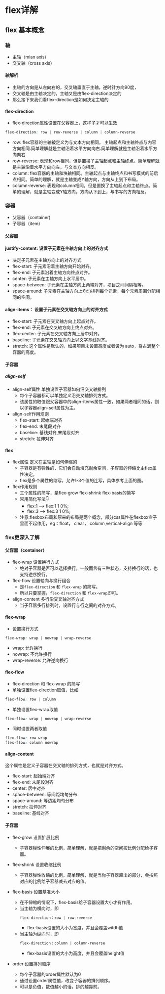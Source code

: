 # flex详解
## flex 基本概念
### 轴
- 主轴（mian axis）
- 交叉轴（cross axis）
#### 轴解析
- 主轴的方向是从左向右的，交叉轴垂直于主轴，逆时针方向90度，
- 交叉轴是由主轴决定的，主轴又是由flex-direction决定的
- 那么接下来我们看flex-direction是如何决定主轴的
#### flex-direction
- flex-direction属性设置在父容器上，这样子才可以生效
``` css
flex-direction: row | row-reverse | column | column-reverse
```
- row: flex容器的主轴被定义为与文本方向相同。 主轴起点和主轴终点与内容方向相同.简单理解就是主轴沿着水平方向向右.简单理解就是主轴沿着水平方向向右
- row-reverse: 表现和row相同，但是置换了主轴起点和主轴终点。简单理解就是主轴沿着水平方向向左，与文本方向相反。
- column: flex容器的主轴和块轴相同。主轴起点与主轴终点和书写模式的前后点相同。简单的理解，就是主轴变成Y轴方向，方向从上到下布局。
- column-reverse: 表现和column相同，但是置换了主轴起点和主轴终点。简单的理解，就是主轴变成Y轴方向，方向从下到上，与书写的方向相反。

### 容器
- 父容器（container)
- 子容器（item）

#### 父容器

#### justify-content: 设置子元素在主轴方向上的对齐方式
- 决定子元素在主轴方向上的对齐方式
- flex-start: 子元素沿着主轴方向开始对齐。
- flex-end:  子元素沿着主轴方向终点对齐。
- center: 子元素在主轴方向上水平居中。
- space-between: 子元素在主轴方向上两端对齐，项目之间间隔相等。
- space-around: 子元素在主轴方向上均匀排列每个元素，每个元素周围分配相同的空间。

#### align-items： 设置子元素在交叉轴方向上的对齐方式
- flex-start: 子元素在交叉轴方向上起点对齐。
- flex-end: 子元素在交叉轴方向上终点对齐。
- flex-center: 子元素在交叉轴方向上居中对齐。
- baseline: 子元素在交叉轴方向上以文字基线对齐。
- stretch: 这个属性是默认的，如果项目未设置高度或者设为 auto，将占满整个容器的高度。


#### 子容器
##### align-self
- align-self属性 单独设置子容器如何沿交叉轴排列
	+ 每个子容器都可以单独定义沿交叉轴排列方式。
	+ 该属性的取值跟父容器中的align-items属性一致，如果两者相同的话，则以子容器align-self属性为主。
- align-self作用规则
	+ flex-start: 起始端对齐
	+ flex-end: 末尾段对齐
	+ baseline: 基线对齐,末尾段对齐
	+ stretch: 拉伸对齐

#### flex
- flex属性 定义在主轴是如何伸缩的
	+ 子容器是有弹性的，它们会自动填充剩余空间，子容器的伸缩比由flex属性决定。
	+ flex是多个属性的缩写，允许1-3个值的连写，具体参考上面的图。
- flex作用规则
	+ 三个属性的简写，是flex-grow  flex-shrink flex-basis的简写
	+ 常用简化写法👇
		- flex:1 —>  flex:1 1 0%;
		- flex:3 —> flex:3 1 0%;
	+ 注意:flexbox布局和原来的布局是两个概念，部分css属性在flexbox盒子里面不起作用，eg：float， clear， column,vertical-align 等等

### flex更深入了解
#### 父容器（container）
- flex-wrap  设置换行方式
	+ 绝对子容器是否可以选择换行，一般而言有三种状态，支持换行的话，也支持逆序换行。
- flex-flow 设置轴向与换行组合
	+ 是`flex-direction` 和 `flex-wrap` 的简写。
	+ 所以只要掌握，`flex-direction` 和 `flex-wrap`即可。
- align-content  多行沿交叉轴对齐方式
	+ 当子容器多行排列时，设置行与行之间的对齐方式。

#### flex-wrap
- 设置换行方式
``` css
flex-wrap: wrap | nowrap | wrap-reverse
```
- wrap: 允许换行
- nowrap: 不允许换行
- wrap-reverse: 允许逆向换行

#### flex-flow
- flex-direction 和 flex-wrap 的简写    
- 单独设置flex-direction取值，比如
``` css
flex-flow: row | column
```
- 单独设置flex-wrap取值
``` css
flex-flow: wrap | nowrap | wrap-reverse
```
- 同时设置两者取值
``` css
flex-flow: row wrap
flex-flow: column nowrap
```

#### align-content
这个属性是定义子容器在交叉轴的排列方式，也就是对齐方式。    
+ flex-start: 起始端对齐
+ flex-end: 末尾段对齐
+ center: 居中对齐
+ space-between: 等间距均匀分布
+ space-around: 等边距均匀分布
+ stretch: 拉伸对齐
+ baseline: 基线对齐

#### 子容器
+ flex-grow 设置扩展比例
	- 子容器弹性伸展的比例，简单理解，就是把剩余的空间按比例分配给子容器。

+ flex-shrink 设置收缩比例
	- 子容器弹性收缩的比例。简单理解，就是当你子容器超出的部分，会按照对应的比例给子容器减去对应的值。

+ flex-basis 设置基准大小
	- 在不伸缩的情况下，flex-basis给子容器设置大小才有作用。
	- 当主轴为横向时，即
		``` css
		flex-direction：row | row-reverse
		```
		- flex-basis设置的大小为宽度，并且会覆盖witdh值
	- 当主轴为纵向时，即	
		``` css
		flex-direction：column | column-reverse
		```
		- flex-basis设置的大小为高度，并且会覆盖height值

+ order 设置排列顺序
	- 每个子容器的order属性默认为0
	- 通过设置order属性值，改变子容器的排列顺序。
	- 可以是负值，数值越小的话，排的越靠前。












